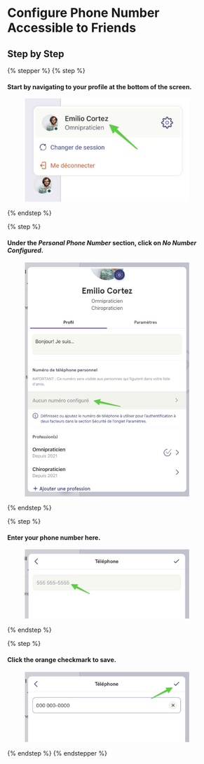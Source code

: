 # Configure Phone Number Accessible to Friends

## Step by Step

{% stepper %}
{% step %}
#### Start by navigating to your profile at the bottom of the screen.

<div align="left"><figure><img src="../../.gitbook/assets/configurer-un-numero-de-telephone-accessible-aux-amis - Step 2.jpeg" alt="" width="375"><figcaption></figcaption></figure></div>
{% endstep %}

{% step %}
#### Under the _Personal Phone Number_ section, click on _No Number Configured_.

<div align="left"><figure><img src="../../.gitbook/assets/configurer-un-numero-de-telephone-accessible-aux-amis - Step 3.jpeg" alt="" width="375"><figcaption></figcaption></figure></div>
{% endstep %}

{% step %}
#### Enter your phone number here.

<div align="left"><figure><img src="../../.gitbook/assets/configurer-un-numero-de-telephone-accessible-aux-amis - Step 4.jpeg" alt="" width="375"><figcaption></figcaption></figure></div>
{% endstep %}

{% step %}
#### Click the orange checkmark to save.

<div align="left"><figure><img src="../../.gitbook/assets/configurer-un-numero-de-telephone-accessible-aux-amis - Step 5.jpeg" alt="" width="375"><figcaption></figcaption></figure></div>
{% endstep %}
{% endstepper %}
